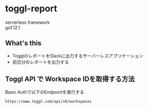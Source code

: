 # toggl-report

serverless framework  
go1.12.1

## What's this
- TogglのレポートをSlackに出力するサーバーレスアプリケーション
- 前日分のレポートを出力する

## Toggl API で Workspace IDを取得する方法
Basic Authで以下のEndpointを実行する
```
https://www.toggl.com/api/v8/workspaces
```